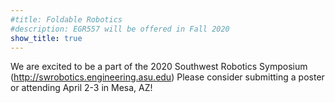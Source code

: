 ```yaml
---
#title: Foldable Robotics
#description: EGR557 will be offered in Fall 2020
show_title: true
---
```


We are excited to be a part of the 2020 Southwest Robotics Symposium (http://swrobotics.engineering.asu.edu)
Please consider submitting a poster or attending April 2-3 in Mesa, AZ!